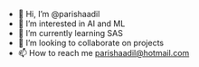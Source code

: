 - 👋 Hi, I’m @parishaadil
- 👀 I’m interested in AI and ML
- 🌱 I’m currently learning SAS
- 💞️ I’m looking to collaborate on projects
- 📫 How to reach me parishaadil@hotmail.com

<!---
parishaadil/parishaadil is a ✨ special ✨ repository because its `README.md` (this file) appears on your GitHub profile.
You can click the Preview link to take a look at your changes.
--->
